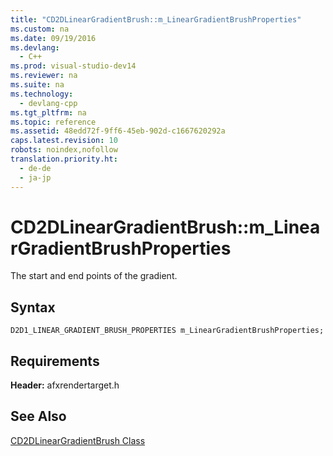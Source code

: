 ```yaml
---
title: "CD2DLinearGradientBrush::m_LinearGradientBrushProperties"
ms.custom: na
ms.date: 09/19/2016
ms.devlang: 
  - C++
ms.prod: visual-studio-dev14
ms.reviewer: na
ms.suite: na
ms.technology: 
  - devlang-cpp
ms.tgt_pltfrm: na
ms.topic: reference
ms.assetid: 48edd72f-9ff6-45eb-902d-c1667620292a
caps.latest.revision: 10
robots: noindex,nofollow
translation.priority.ht: 
  - de-de
  - ja-jp
---
```

# CD2DLinearGradientBrush::m_LinearGradientBrushProperties
The start and end points of the gradient.  
  
## Syntax  
  
```  
D2D1_LINEAR_GRADIENT_BRUSH_PROPERTIES m_LinearGradientBrushProperties;  
```  
  
## Requirements  
 **Header:** afxrendertarget.h  
  
## See Also  
 [CD2DLinearGradientBrush Class](../vs140/CD2DLinearGradientBrush-Class.md)